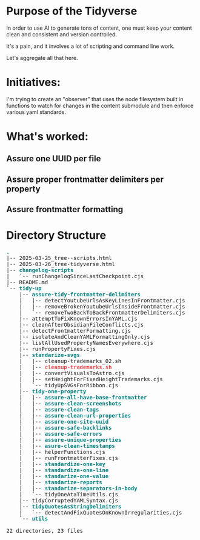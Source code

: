 # Purpose of the Tidyverse
In order to use AI to generate tons of content, one must keep your content clean and consistent and version controlled.  

It's a pain, and it involves a lot of scripting and command line work. 

Let's aggregate all that here.  

# Initiatives:
I'm trying to create an "observer" that uses the node filesystem built in functions to watch for changes in the content submodule and then enforce various yaml standards.  

# What's worked:

## Assure one UUID per file

## Assure proper frontmatter delimiters per property


## Assure frontmatter formatting

# Directory Structure



<pre>
<span style="font-weight:bold;color:teal;">.</span>
|-- 2025-03-25_tree--scripts.html
|-- 2025-03-26_tree-tidyverse.html
|-- <span style="font-weight:bold;color:teal;">changelog-scripts</span>
|   `-- runChangelogSinceLastCheckpoint.cjs
|-- README.md
`-- <span style="font-weight:bold;color:teal;">tidy-up</span>
    |-- <span style="font-weight:bold;color:teal;">assure-tidy-frontmatter-delimiters</span>
    |   |-- detectYoutubeUrlsAsKeyLinesInFrontmatter.cjs
    |   |-- removeBrokenYoutubeUrlsInsideFrontmatter.cjs
    |   `-- removeTwoBackToBackFrontmatterDelimiters.cjs
    |-- attemptToFixKnownErrorsInYAML.cjs
    |-- cleanAfterObsidianFileConflicts.cjs
    |-- detectFrontmatterFormatting.cjs
    |-- isolateAndCleanYAMLFormattingOnly.cjs
    |-- listAllUsedPropertyNamesEverywhere.cjs
    |-- runPropertyFixes.cjs
    |-- <span style="font-weight:bold;color:teal;">standarize-svgs</span>
    |   |-- cleanup-trademarks_02.sh
    |   |-- <span style="color:red;">cleanup-trademarks.sh</span>
    |   |-- convertVisualsToAstro.cjs
    |   |-- setHeightForFixedHeightTrademarks.cjs
    |   `-- tidyUpSVGsForRibbon.cjs
    |-- <span style="font-weight:bold;color:teal;">tidy-one-property</span>
    |   |-- <span style="font-weight:bold;color:teal;">assure-all-have-base-frontmatter</span>
    |   |-- <span style="font-weight:bold;color:teal;">assure-clean-screenshots</span>
    |   |-- <span style="font-weight:bold;color:teal;">assure-clean-tags</span>
    |   |-- <span style="font-weight:bold;color:teal;">assure-clean-url-properties</span>
    |   |-- <span style="font-weight:bold;color:teal;">assure-one-site-uuid</span>
    |   |-- <span style="font-weight:bold;color:teal;">assure-safe-backlinks</span>
    |   |-- <span style="font-weight:bold;color:teal;">assure-safe-errors</span>
    |   |-- <span style="font-weight:bold;color:teal;">assure-unique-properties</span>
    |   |-- <span style="font-weight:bold;color:teal;">asure-clean-timestamps</span>
    |   |-- helperFunctions.cjs
    |   |-- runFrontmatterFixes.cjs
    |   |-- <span style="font-weight:bold;color:teal;">standardize-one-key</span>
    |   |-- <span style="font-weight:bold;color:teal;">standardize-one-line</span>
    |   |-- <span style="font-weight:bold;color:teal;">standarize-one-value</span>
    |   |-- <span style="font-weight:bold;color:teal;">standarize-reports</span>
    |   |-- <span style="font-weight:bold;color:teal;">standarize-separators-in-body</span>
    |   `-- tidyOneAtaTimeUtils.cjs
    |-- tidyCorruptedYAMLSyntax.cjs
    |-- <span style="font-weight:bold;color:teal;">tidyQuotesAsStringDelimiters</span>
    |   `-- detectAndFixQuotesOnKnownIrregularities.cjs
    `-- <span style="font-weight:bold;color:teal;">utils</span>

22 directories, 23 files
</pre>